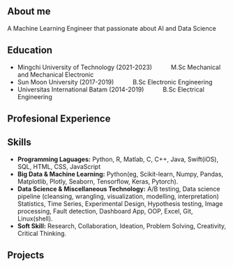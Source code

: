 ## About me
A Machine Learning Engineer that passionate about AI and Data Science 

## Education 
- Mingchi University of Technology (2021-2023)$~~~~~~~~~~~$M.Sc Mechanical and Mechanical Electronic
- Sun Moon University (2017-2019)$~~~~~~~~~~~$B.Sc Electronic Engineering
- Universitas International Batam (2014-2019)$~~~~~~~~~~~$B.Sc Electrical Engineering

## Profesional Experience

## Skills
- **Programming Laguages:** Python, R, Matlab, C, C++, Java, Swift(iOS), SQL, HTML, CSS, JavaScript
- **Big Data & Machine Learning:** Python(eg, Scikit-learn, Numpy, Pandas, Matplotlib, Plotly, Seaborn, Tensorflow, Keras, Pytorch).
- **Data Science & Miscellaneous Technology:** A/B testing, Data science pipeline (cleansing, wrangling, visualization, modelling, interpretation) Statistics, Time Series, Experimental Design, Hypothesis testing, Image processing, Fault detection, Dashboard App, OOP, Excel, Git, Linux(shell).
- **Soft Skill:** Research, Collaboration, Ideation, Problem Solving, Creativity, Critical Thinking.

## Projects
